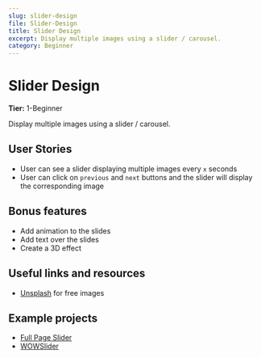 ```yaml
---
slug: slider-design
file: Slider-Design
title: Slider Design
excerpt: Display multiple images using a slider / carousel.
category: Beginner
---
```

# Slider Design

**Tier:** 1-Beginner

Display multiple images using a slider / carousel.

## User Stories

* User can see a slider displaying multiple images every `x` seconds
* User can click on `previous` and `next` buttons and the slider will display the corresponding image

## Bonus features

* Add animation to the slides
* Add text over the slides
* Create a 3D effect

## Useful links and resources

-   [Unsplash](https://unsplash.com/) for free images

## Example projects

-   [Full Page Slider](https://codepen.io/FlorinPop17/full/LvOroe)
-   [WOWSlider](http://wowslider.com/3d-slider-jquery-fresh-cube-demo.html)
